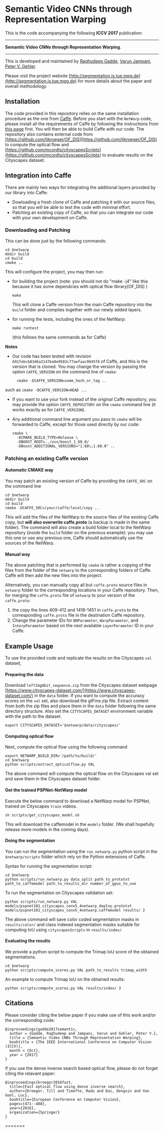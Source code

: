 
# Semantic Video CNNs through Representation Warping

This is the code accompanying the following **ICCV 2017** publication:

--------

**Semantic Video CNNs through Representation Warping**.

--------

This is developed and maintained by
[Raghudeep Gadde](https://ps.is.tuebingen.mpg.de/person/rgadde),
[Varun Jampani](https://varunjampani.github.io),
[Peter V. Gehler](https://ps.is.tuebingen.mpg.de/person/pgehler).

Please visit the project website [http://segmentation.is.tue.mpg.de](http://segmentation.is.tue.mpg.de) for more details about the paper and overall methodology.

## Installation

The code provided in this repository relies on the same installation procedure as the one from [Caffe](http://caffe.berkeleyvision.org/).
Before you start with the `NetWarp` code, please install all the requirements of Caffe by following the instructions from [this page](http://caffe.berkeleyvision.org/installation.html) first.
You will then be able to build Caffe with our code.
The repository also contains external code from [https://github.com/tikroeger/OF_DIS](https://github.com/tikroeger/OF_DIS) to compute the optical flow and [https://github.com/mcordts/cityscapesScripts](https://github.com/mcordts/cityscapesScripts) to evaluate results on the Cityscapes dataset.

## Integration into Caffe

There are mainly two ways for integrating the additional layers provided by our library into Caffe:

* Dowloading a fresh clone of Caffe and patching it with our source files, so that you will be able to test the code with minimal effort.
* Patching an existing copy of Caffe, so that you can integrate our code with your own development on Caffe.

### Downloading and Patching

This can be done just by the following commands:
```
cd $netwarp
mkdir build
cd build
cmake ..
```

This will configure the project, you may then run:

* for building the project (note: you should not do "make -j4" like this because it has some dependcies with optical flow library(OF_DIS) )
  ```
  make 
  ```
  This will clone a Caffe version from the main Caffe repository into the `build` folder and compiles together with our newly added layers.
* for running the tests, including the ones of the NetWarp:
  ```
  make runtest
  ```

  (this follows the same commands as for Caffe)

**Notes**

* Our code has been tested with revision `691febcb83d6a3147be8e9583c77aefaac9945f8` of Caffe, and this
is the version that is cloned. You may change the version by passing the option `CAFFE_VERSION` on the command line of
`cmake`:

        cmake -DCAFFE_VERSION=some_hash_or_tag ..

such as `cmake -DCAFFE_VERSION=HEAD ..`.

* If you want to use your fork instead of the original Caffe repository, you may provide the option `CAFFE_REPOSITORY` on the `cmake` command line (it works exactly as for `CAFFE_VERSION`).
* Any additional command line argument you pass to `cmake` will be forwarded to Caffe, except for those
  used directly by our code:

      cmake \
        -DCMAKE_BUILD_TYPE=Release \
        -DBOOST_ROOT=../osx/boost_1_60_0/
        -DBoost_ADDITIONAL_VERSIONS="1.60\;1.60.0" ..

### Patching an existing Caffe version

#### Automatic CMAKE way
You may patch an existing version of Caffe by providing the `CAFFE_SRC` on the command line
```
cd $netwarp
mkdir build
cd build
cmake -DCAFFE_SRC=/your/caffe/local/copy ..
```

This will add the files of the NetWarp to the source files of the existing Caffe copy, but **will also
overwrite caffe.proto** (a backup is made in the same folder).
The command will also create a build folder local to the NetWarp repository (inside the `build` folder on the previous example): you may use this one
or use any previous one, Caffe should automatically use the sources of the NetWarp.

#### Manual way
The above patching that is performed by `cmake` is rather a copying of the files from the folder of the `netwarp` to the
corresponding folders of Caffe. Caffe will then add the new files into the project.

Alternatively, you can manually copy all but `caffe.proto` source files in `netwarp` folder to the corresponding locations in your Caffe repository. Then, for merging the `caffe.proto` file of `netwarp` to your version of the `caffe.proto`:

1. the copy the lines 409-412 and 1418-1451 in `caffe.proto` to the corresponding `caffe.proto` file in the destination Caffe repository.
2. Change the parameter IDs for `BNParameter`, `WarpParameter`, and `InterpParameter` based on the next available `LayerParameter` ID in your Caffe.

## Example Usage
To use the provided code and replicate the results on the Cityscapes `val` dataset, 

#### Preparing the data
Download `leftImg8bit_sequence.zip` from the Cityscapes dataset webpage [https://www.cityscapes-dataset.com/](https://www.cityscapes-dataset.com/) in the `data` folder. If you want to compute the accuracy scores on the `val` set, also download the gtFine.zip file. Extract content from both the zip files and place them in the `data` folder following the same directory structure. Also set the `CITYSCAPES_DATASET` environment variable with the path to the dataset.

```
export CITYSCAPES_DATASET='$netwarp/data/cityscapes/'
```

#### Computing optical flow

Next, compute the optical flow using the following command 
```
export NETWARP_BUILD_DIR='/path/to/build/'
cd $netwarp
python scripts/extract_opticalflow.py VAL 
```

The above command will compute the optical flow on the Cityscapes val set and save them in the Cityscapes dataset folder.

#### Get the trained PSPNet-NetWarp model

Execute the below command to download a NetWarp model for PSPNet, trained on Cityscapes `train` videos.
```
sh scripts/get_cityscapes_model.sh
```

This will download the caffemodel in the `models` folder. (We shall hopefully release more models in the coming days).

#### Doing the segmentation

You can run the segmentation using the `run_netwarp.py` python script in the `$netwarp/scripts` folder which rely on the Python extensions of Caffe.

Syntax for running the segmentation script:
```
cd $netwarp
python scripts/run_netwarp.py data_split path_to_prototxt path_to_caffemodel path_to_results_dir number_of_gpus_to_use
```

To run the segmentation on Cityscapes validation set:
```
python scripts/run_netwarp.py VAL models/pspnet101_cityscapes_conv5_4netwarp_deploy.prototxt models/pspnet101_cityscapes_conv5_4netwarp.caffemodel results/ 2
```

The above command will save color coded segmentation masks in `results/color/` and class indexed segmentation masks suitable for computing IoU using `cityscapesScripts` in `results/index/`

#### Evaluating the results
We provide a python script to compute the Trimap IoU score of the obtained segmentations.
```
cd $netwarp
python scripts/compute_scores.py VAL path_to_results trimap_width
```

An example to compute Trimap IoU on the obtained results:
```
python scripts/compute_scores.py VAL results/index/ 3
```


## Citations

Please consider citing the below paper if you make use of this work and/or the corresponding code:

```
@inproceedings{gadde2017semantic,
  author = {Gadde, Raghudeep and Jampani, Varun and Gehler, Peter V.},
  title = {Semantic Video CNNs Through Representation Warping},
  booktitle = {The IEEE International Conference on Computer Vision (ICCV)},
  month = {Oct},
  year = {2017}
} 
```

If you use the dense inverse search based optical flow, please do not forget citing the relavant paper:

```
@inproceedings{kroeger2016fast,
  title={Fast optical flow using dense inverse search},
  author={Kroeger, Till and Timofte, Radu and Dai, Dengxin and Van Gool, Luc},
  booktitle={European Conference on Computer Vision},
  pages={471--488},
  year={2016},
  organization={Springer}
}
```
=======

